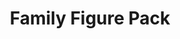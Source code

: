 ---
id: PE06666
title: Family Figure Pack
price:
    hkd: 170
    twd: 680
dimensions:
    w: 14
    l: 7
    h: 17
    unit: cm
imgs: 
    - 'images/products/family-figure-pack.png'
---